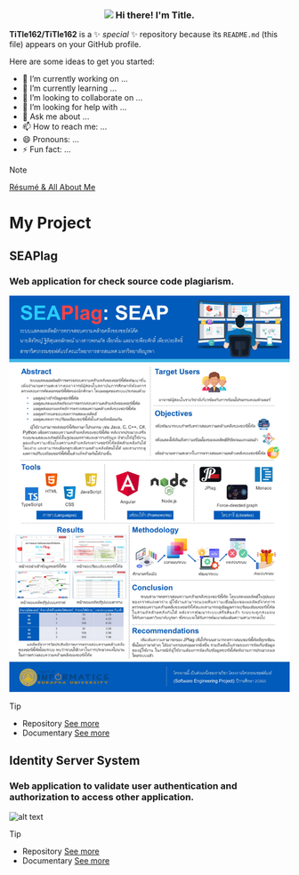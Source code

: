 ### <h3 align="center"><img src = "https://raw.githubusercontent.com/MartinHeinz/MartinHeinz/master/wave.gif" width = 30px> Hi there! I'm Title.</h3>


**TiTle162/TiTle162** is a ✨ _special_ ✨ repository because its `README.md` (this file) appears on your GitHub profile.

Here are some ideas to get you started:

- 🔭 I’m currently working on ...
- 🌱 I’m currently learning ...
- 👯 I’m looking to collaborate on ...
- 🤔 I’m looking for help with ...
- 💬 Ask me about ...
- 📫 How to reach me: ...
- 😄 Pronouns: ...
- ⚡ Fun fact: ...

> [!NOTE]
> [Résumé & All About Me](https://github.com/TiTle162/For-Job-Application)

# My Project
## SEAPlag 
### Web application for check source code plagiarism.
 
![alt text](https://github.com/TiTle162/SEAPlag-Documentary/blob/main/SEAPlag-NSC2023%20Poster.jpg?raw=true)
> [!TIP]
> - Repository [See more](https://github.com/TiTle162/SEAPlag) <br>
> - Documentary [See more](https://github.com/TiTle162/Identity-Server-System-Documentary)

## Identity Server System
### Web application to validate user authentication and authorization to access other application.
 
![alt text](https://github.com/TiTle162/Identity-Server-System-Documentary/blob/main/IDS-AUCC2022%20Poster.png?raw=true)
> [!TIP]
> - Repository [See more](https://github.com/TiTle162/Identity-Server-System) <br>
> - Documentary [See more](https://github.com/TiTle162/Identity-Server-System-Documentary)

